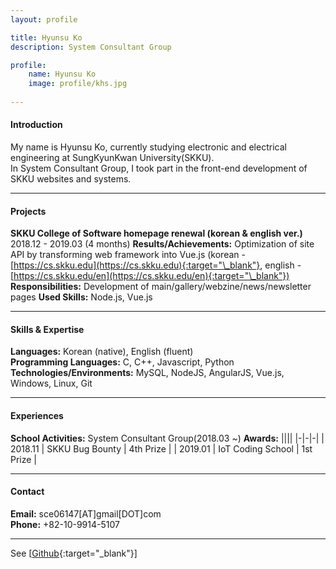 ```yaml
---
layout: profile

title: Hyunsu Ko
description: System Consultant Group

profile:
    name: Hyunsu Ko 
    image: profile/khs.jpg
    
---
```


#### Introduction
My name is Hyunsu Ko, currently studying electronic and electrical engineering at SungKyunKwan University(SKKU).  
In System Consultant Group, I took part in the front-end development of SKKU websites and systems.
- - -

#### Projects 
<strong>SKKU College of Software homepage renewal (korean & english ver.)</strong>
2018.12 - 2019.03 (4 months)
<strong>Results/Achievements:</strong> Optimization of site API by transforming web framework into Vue.js (korean - [https://cs.skku.edu](https://cs.skku.edu){:target="\_blank"}, english - [https://cs.skku.edu/en](https://cs.skku.edu/en){:target="\_blank"})
<strong>Responsibilities:</strong> Development of main/gallery/webzine/news/newsletter pages
<strong>Used Skills:</strong> Node.js, Vue.js
- - -

#### Skills & Expertise
<strong>Languages:</strong> Korean (native), English (fluent)  
<strong>Programming Languages:</strong> C, C++, Javascript, Python  
<strong>Technologies/Environments:</strong> MySQL, NodeJS, AngularJS, Vue.js, Windows, Linux, Git
- - -

#### Experiences
<strong>School Activities:</strong> System Consultant Group(2018.03 ~)
<strong>Awards:</strong>
||||
|-|-|-|
| 2018.11 | SKKU Bug Bounty | 4th Prize |
| 2019.01 | IoT Coding School | 1st Prize |
- - -

#### Contact
<strong>Email:</strong> sce06147[AT]gmail[DOT]com  
<strong>Phone:</strong> +82-10-9914-5107
- - -  

See [[Github](https://github.com/KoHyunsu){:target="\_blank"}]  
